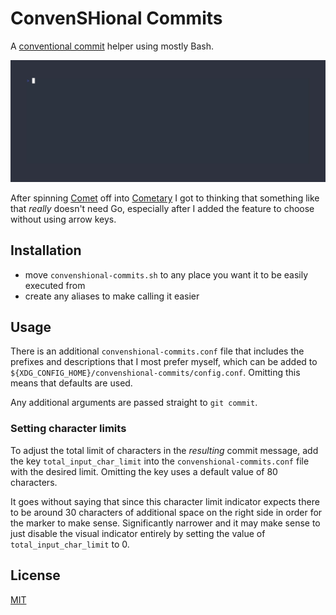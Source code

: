 # ConvenSHional Commits

A [conventional commit](https://www.conventionalcommits.org/en/v1.0.0/) helper using mostly Bash.

![ConvenSHional Commits - animated GIF demo](examples/demo.gif)

After spinning [Comet](https://github.com/liamg/comet) off into [Cometary](https://github.com/usrme/cometary) I got to thinking that something like that _really_ doesn't need Go, especially after I added the feature to choose without using arrow keys.

## Installation

- move `convenshional-commits.sh` to any place you want it to be easily executed from
- create any aliases to make calling it easier

## Usage

There is an additional `convenshional-commits.conf` file that includes the prefixes and descriptions that I most prefer myself, which can be added to `${XDG_CONFIG_HOME}/convenshional-commits/config.conf`. Omitting this means that defaults are used.

Any additional arguments are passed straight to `git commit`.

### Setting character limits

To adjust the total limit of characters in the _resulting_ commit message, add the key `total_input_char_limit` into the `convenshional-commits.conf` file with the desired limit. Omitting the key uses a default value of 80 characters.

It goes without saying that since this character limit indicator expects there to be around 30 characters of additional space on the right side in order for the marker to make sense. Significantly narrower and it may make sense to just disable the visual indicator entirely by setting the value of `total_input_char_limit` to 0.

## License

[MIT](/LICENSE)
